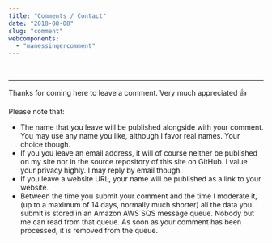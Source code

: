 ```yaml
---
title: "Comments / Contact"
date: "2018-08-08"
slug: "comment"
webcomponents:
  - "manessingercomment"
---
```


<br />

<manessinger-comment></manessinger-comment>

---

Thanks for coming here to leave a comment. Very much appreciated 👍

Please note that:

* The name that you leave will be published alongside with your comment. You may use any name you like, although I favor real names. Your choice though.
* If you you leave an email address, it will of course neither be published on my site nor in the source repository of this site on GitHub. I value your privacy highly. I may reply by email though.
* If you leave a website URL, your name will be published as a link to your website.
* Between the time you submit your comment and the time I moderate
  it, (up to a maximum of 14 days, normally much shorter) all the
  data you submit is stored in an Amazon AWS SQS message queue. 
  Nobody but me can read from that queue. As soon as your comment 
  has been processed, it is removed from the queue.